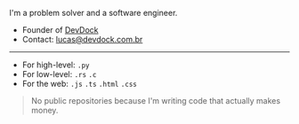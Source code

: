I'm a problem solver and a software engineer.
- Founder of [DevDock](https://www.devdock.com.br)
- Contact: lucas@devdock.com.br
---
- For high-level: `.py`
- For low-level: `.rs` `.c`
- For the web: `.js` `.ts` `.html` `.css`

> No public repositories because I'm writing code that actually makes money.

